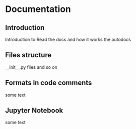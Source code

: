 # Documentation

## Introduction

Introduction to Read the docs and how it works the autodocs

## Files structure

\_\_init\_\_.py files and so on

## Formats in code comments

some text

## Jupyter Notebook

some text
